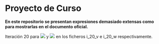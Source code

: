 # Proyecto de Curso

**En este repositorio se presentan expresiones demasiado extensas como para mostrarlas en el documento oficial.**

Iteración 20 para <img src="https://latex.codecogs.com/gif.latex?v_{20} " /> y <img src="https://latex.codecogs.com/gif.latex?w_{20} " /> en los ficheros i_20_v e i_20_w respectivamente.
